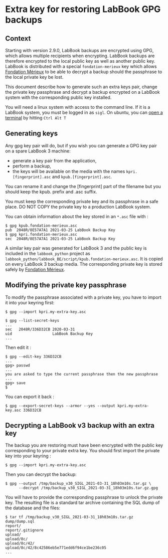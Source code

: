 # Extra key for restoring LabBook GPG backups

## Context

Starting with version 2.9.0, LabBook backups are encrypted using GPG, which allows multiple recipients when encrypting.
LabBook backups are therefore encrypted to the local public key as well as another public key.
LabBook is distributed with a special `fondation-merieux` key which allows [Fondation Mérieux](www.fondation-merieux.org)
to be able to decrypt a backup should the passphrase to the local private key be lost.

This document describe how to generate such an extra keys pair, change the private key passphrase
and decrypt a backup encrypted on a LabBook system with the corresponding public key installed.

You will need a linux system with access to the command line.
If it is a LabBook system, you must be logged in as `sigl`.
On ubuntu, you can [open a terminal](https://askubuntu.com/questions/183775/how-do-i-open-a-terminal) by hitting `Ctrl Alt T`

## Generating keys

Any gpg key pair will do, but if you wish you can generate a GPG key pair on a spare LabBook 3 machine:

- generate a key pair from the application,
- perform a backup,
- the keys will be available on the media with the names `kpri.[fingerprint].asc` and `kpub.[fingerprint].asc`.

You can rename it and change the [fingerprint] part of the filename but you should keep the kpub. prefix and .asc suffix.

You must keep the corresponding private key and its passphrase in a safe place.
DO NOT COPY the private key to a production LabBook system.

You can obtain information about the key stored in an `*.asc` file with :

~~~
$ gpg kpub.fondation-merieux.asc 
pub  2048R/8E57A7A1 2021-03-25 LabBook Backup Key
$ gpg kpri.fondation-merieux.asc 
sec  2048R/8E57A7A1 2021-03-25 LabBook Backup Key
~~~

A similar key pair was generated for LabBook 3 and the public key is included in the `labbook_python` project as `labbook_python/labbook_BE/script/kpub.fondation-merieux.asc`.
It is copied on every LabBook 3 backup media.
The corresponding private key is stored safely by [Fondation Mérieux](www.fondation-merieux.org).

## Modifying the private key passphrase

To modify the passphrase associated with a private key, you have to import it into your keyring first:

~~~
$ gpg --import kpri.my-extra-key.asc

$ gpg --list-secret-keys
...
sec   2048R/336D32CB 2020-03-31
uid                  LabBook Backup Key
...
~~~

Then edit it :

~~~
$ gpg --edit-key 336D32CB
...
gpg> passwd
...
you are asked to type the current passphrase then the new passphrase
...
gpg> save
$
~~~

You can export it back :

~~~
$ gpg --export-secret-keys --armor --yes --output kpri.my-extra-key.asc 336D32CB
~~~

## Decrypting a LabBook v3 backup with an extra key

The backup you are restoring must have been encrypted with the public key corresponding to your private extra key.
You should first import the private key into your keyring :

~~~
$ gpg --import kpri.my-extra-key.asc
~~~

Then you can decrypt the backup:

~~~
$ gpg --output /tmp/backup_v30_SIGL_2021-03-31_18h03m10s.tar.gz \
      --decrypt /tmp/backup_v30_SIGL_2021-03-31_18h03m10s.tar.gz.gpg
~~~

You will have to provide the corresponding passphrase to unlock the private key.
The resulting file is a standard tar archive containing the SQL dump of the database and the files:

~~~
$ tar tf /tmp/backup_v30_SIGL_2021-03-31_18h03m10s.tar.gz
dump/dump.sql
report/
report/.gitignore
upload/
upload/8c/
upload/8c/42/
upload/8c/42/8c42586eb5e771edd6f94ce1be236c05
...
~~~
